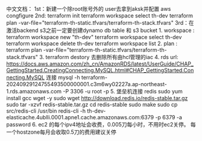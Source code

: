 中文文档：
    1st：新建一个除root账号外的 user去拿到aksk并配置 aws congfigure
    2nd: terraform init 
         terraform workspace select th-dev
         terraform plan -var-file="terraform-th-static.tfvars/terraform-th-stack.tfvars"
    3rd：在激活backend s3之前一定要创建dynamo db table 和 s3 bucket
    1. workspace : terraform workspace new "th-dev"
                   terraform workspace select th-dev
                   terraform workspace delete th-dev
                   terraform workspace list
    2. plan : terraform plan -var-file="terraform-th-static.tfvars/terraform-th-stack.tfvars"
    3. terraform destory 去删除所有由hcl管理的iac
    4. rds url: https://docs.aws.amazon.com/zh_cn/AmazonRDS/latest/UserGuide/CHAP_GettingStarted.CreatingConnecting.MySQL.html#CHAP_GettingStarted.Connecting.MySQL
    连接 mysql -h terraform-20240929124755493500000001.c3m6wy02227a.ap-northeast-1.rds.amazonaws.com -P 3306 -u root -p
    5. 堡垒机连接 redis
                     sudo yum install gcc wget -y
                     sudo wget http://download.redis.io/redis-stable.tar.gz
                     sudo tar -xzvf redis-stable.tar.gz
                     cd redis-stable
                     sudo make
                     sudo cp src/redis-cli /usr/bin
                     redis-cli -h th-dev-elasticache.4ublli.0001.apne1.cache.amazonaws.com:6379 -p 6379 -a password
     6. ec2 的每个ipv4地址会收费，0.005刀每小时，不用时ec2关停。 每一个hostzone每月会收取0.5刀的费用建议关停